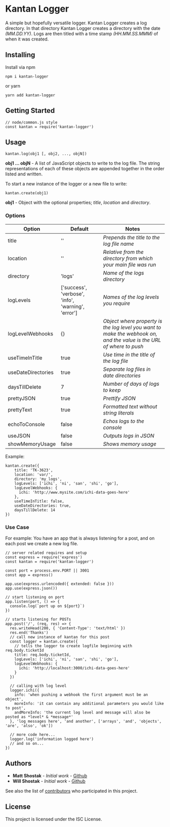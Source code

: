 # Kantan Logger

A simple but hopefully versatile logger.
Kantan Logger creates a log directory. In that directory Kantan Logger creates a directory with the date *(MM.DD.YY)*. Logs are then titled with a time stamp *(HH.MM.SS.MMM)* of when it was created. 

## Installing

Install via npm
```
npm i kantan-logger
```
or yarn
```
yarn add kantan-logger
```

## Getting Started
```
// node/common.js style 
const kantan = require('kantan-logger')
```

## Usage

```
kantan.log(obj1 [, obj2, ..., objN])
```

__obj1 ... objN__ - A list of JavaScript objects to write to the log file. The string representations of each of these objects are appended together in the order listed and written.

To start a new instance of the logger or a new file to write:
```
kantan.create(obj1)
```
__obj1__ - Object with the optional properties; *title*, *location* and *directory*.

### Options

Option | Default | Notes
--- | --- | ---
title | '' | *Prepends the title to the log file name*
location | '' | *Relative from the directory from which your main file was run*
directory | 'logs' | *Name of the logs directory*
logLevels | ['success', 'verbose', 'info', 'warning', 'error'] | *Names of the log levels you require*
logLevelWebhooks | {} | *Object where property is the log level you want to make the webhook on, and the value is the URL of where to push*
useTimeInTitle | true | *Use time in the title of the log file*
useDateDirectories | true | *Separate log files in date directories*
daysTillDelete | 7 | *Number of days of logs to keep*
prettyJSON | true | *Prettify JSON*
prettyText | true | *Formatted text without string literals*
echoToConsole | false | *Echos logs to the console*
useJSON | false | *Outputs logs in JSON*
showMemoryUsage | false | *Shows memory usage*

Example:
```
kantan.create({
    title: 'TK-3623',
    location: 'var/',
    directory: 'my_logs',
    logLevels: ['ichi', 'ni', 'san', 'shi', 'go'],
    logLevelWebhooks: {
      ichi: 'http://www.mysite.com/ichi-data-goes-here'
    },
    useTimeInTitle: false,
    useDateDirectories: true,
    daysTillDelete: 14
})
```
### Use Case
For example:  You have an app that is always listening for a post, and on each post we create a new log file.

```
// server related requires and setup
const express = require('express')
const kantan = require('kantan-logger')

const port = process.env.PORT || 3001
const app = express()

app.use(express.urlencoded({ extended: false }))
app.use(express.json())

// start listening on port
app.listen(port, () => {
  console.log(`port up on ${port}`)
})

// starts listening for POSTs
app.post('/', (req, res) => {
  res.writeHead(200, { 'Content-Type': 'text/html' })
  res.end('Thanks')
  // call new instance of kantan for this post
  const logger = kantan.create({
    // tells the logger to create logfile beginning with req.body.ticketId
    title: req.body.ticketId,
    logLevels: ['ichi', 'ni', 'san', 'shi', 'go'],
    logLevelWebhooks: {
      ichi: 'http://localhost:3000/ichi-data-goes-here'
    }
  })

  // calling with log level
  logger.ichi({
    info: 'when pushing a webhook the first argument must be an object',
    moreInfo: 'it can contain any additional parameters you would like to post',
    andMoreInfo: 'the current log level and message will also be posted as *level* & *message*'
  }, 'log messages here', 'and another', ['arrays', 'and', 'objects', 'are', 'also', 'ok'])

  // more code here...
  logger.log('information logged here')
  // and so on...
})
```

## Authors

* **Matt Shostak** - *Initial work* - [Github](https://github.com/shatmostak)
* **Will Shostak** - *Initial work* - [Github](https://github.com/wshostak)

See also the list of [contributors](https://github.com/shatmostak/kantan-logger/contributors) who participated in this project.

## License

This project is licensed under the ISC License.
